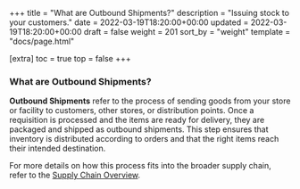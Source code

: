 +++
title = "What are Outbound Shipments?"
description = "Issuing stock to your customers."
date = 2022-03-19T18:20:00+00:00
updated = 2022-03-19T18:20:00+00:00
draft = false
weight = 201
sort_by = "weight"
template = "docs/page.html"

[extra]
toc = true
top = false
+++

### What are Outbound Shipments?

**Outbound Shipments** refer to the process of sending goods from your store or facility to customers, other stores, or distribution points. Once a requisition is processed and the items are ready for delivery, they are packaged and shipped as outbound shipments. This step ensures that inventory is distributed according to orders and that the right items reach their intended destination.

For more details on how this process fits into the broader supply chain, refer to the [Supply Chain Overview](/docs/11_terminologyprocess/11-2-supplychainoverview/).